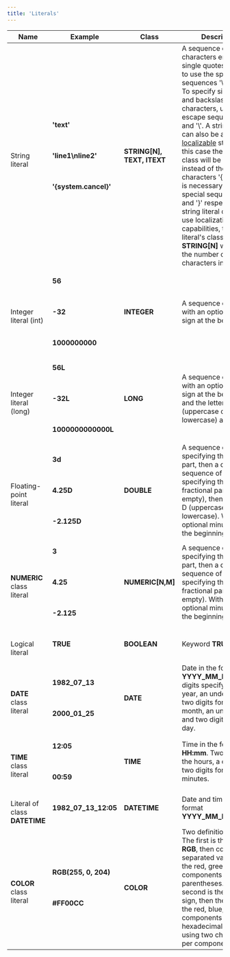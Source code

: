 ```yaml
---
title: 'Literals'
---
```


|Name|Example|Class|Description|Constraints|
|---|---|---|---|---|
|<div class="content-wrapper"><br/>String literal<br/></div>|<p><strong>'text'</strong></p><br/><p><strong>'line1\nline2'</strong></p><br/><p><strong>'{system.cancel}'</strong></p>|<strong>STRING[N], TEXT, ITEXT</strong>|A sequence of characters enclosed in single quotes, allowing to use the special sequences '\n', '\r', '\t'. To specify single quote and backslash characters, use the escape sequences '\'' and '\\'. A string literal can also be a [localizable](Internationalization.md) string. In this case the literal's class will be <strong>TEXT</strong>, and instead of the characters '{' and '}' it is necessary to use the special sequences '\{' and '\}' respectively. If a string literal does not use localization capabilities, then the literal's class will be <strong>STRING[N]</strong> where <strong>N</strong> is the number of characters in the string.|<br /><br/>|
|<div class="content-wrapper"><br/>Integer literal (int)<br/></div>|<p><strong>56</strong></p><br/><p><strong>-32</strong></p><br/><p><strong>1000000000</strong></p>|<strong>INTEGER</strong>|A sequence of numbers with an optional minus sign at the beginning|32-bit signed integers|
|<div class="content-wrapper"><br/>Integer literal (long)<br/></div>|<p><strong>56L</strong></p><br/><p><strong>-32L</strong></p><br/><p><strong>1000000000000L</strong></p>|<strong>LONG</strong>|A sequence of numbers with an optional minus sign at the beginning and the letter L (uppercase or lowercase) at the end|64-bit signed integers|
|<div class="content-wrapper"><br/>Floating-point literal<br/></div>|<p><strong>3d</strong></p><br/><p><strong>4.25D</strong></p><br/><p><strong>-2.125D</strong></p>|<strong>DOUBLE</strong>|A sequence of numbers specifying the integer part, then a dot, then a sequence of numbers specifying the fractional part (possibly empty), then the letter D (uppercase or lowercase). With an optional minus sign at the beginning.|64-bit floating point number|
|<div class="content-wrapper"><br/><strong>NUMERIC</strong> class literal<br/></div>|<p><strong>3</strong></p><br/><p><strong>4.25</strong></p><br/><p><strong>-2.125</strong></p>|<strong>NUMERIC[N,M]</strong>|A sequence of numbers specifying the integer part, then a dot, then a sequence of numbers specifying the fractional part (possibly empty). With an optional minus sign at the beginning.|The number of digits of the integer and fractional parts of a literal is determined by its class|
|<div class="content-wrapper"><br/>Logical literal<br/></div>|<strong>TRUE</strong>|<strong>BOOLEAN</strong>|Keyword <strong>TRUE</strong>|The opposite value is the special value <strong>NULL</strong>|
|<div class="content-wrapper"><br/><strong>DATE</strong> class literal<br/></div>|<p><strong>1982_07_13</strong></p><br/><p><strong>2000_01_25</strong></p>|<strong>DATE</strong>|Date in the format <strong>YYYY_MM_DD</strong>. Four digits specifying the year, an underscore, two digits for the month, an underscore, and two digits for the day.|<br /><br/>|
|<div class="content-wrapper"><br/><strong>TIME</strong> class literal<br/></div>|<p><strong>12:05</strong></p><br/><p><strong>00:59</strong></p>|<strong>TIME</strong>|Time in the format <strong>HH:mm</strong>. Two digits for the hours, a colon and two digits for the minutes.|Hours from 0 to 23, minutes from 0 to 59|
|<div class="content-wrapper"><br/>Literal of class <strong>DATETIME</strong><br/></div>|<strong>1982_07_13_12:05</strong>|<strong>DATETIME</strong>|Date and time in the format <strong>YYYY_MM_DD_HH:mm</strong>|<br /><br/>|
|<div class="content-wrapper"><br/><strong>COLOR</strong> class literal<br/></div>|<p><strong>RGB(255, 0, 204)</strong></p><br/><p><strong>#FF00CC</strong></p>|<strong>COLOR</strong>|Two definition forms. The first is the keyword <strong>RGB</strong>, then comma-separated values for the red, green, and blue components in parentheses. The second is the pound sign, then the values of the red, blue, and green components in hexadecimal format, using two characters per component. <strong></strong>|Each number is from 0 to 255. In hexadecimal representation, you can use both uppercase and lowercase characters|
